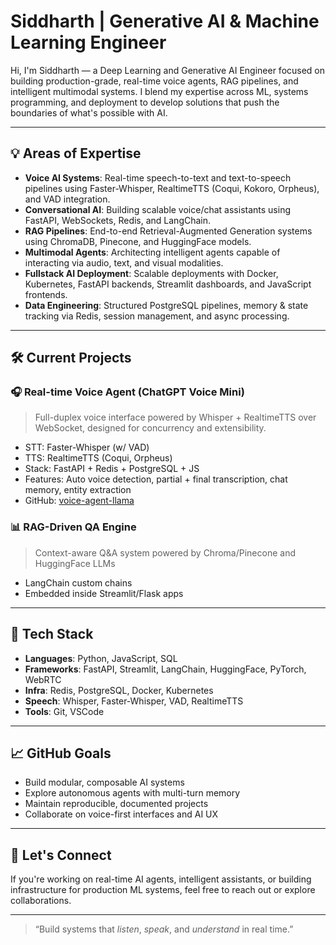 # Siddharth | Generative AI & Machine Learning Engineer

Hi, I'm Siddharth — a Deep Learning and Generative AI Engineer focused on building production-grade, real-time voice agents, RAG pipelines, and intelligent multimodal systems. I blend my expertise across ML, systems programming, and deployment to develop solutions that push the boundaries of what's possible with AI.

---

## 💡 Areas of Expertise

* **Voice AI Systems**: Real-time speech-to-text and text-to-speech pipelines using Faster-Whisper, RealtimeTTS (Coqui, Kokoro, Orpheus), and VAD integration.
* **Conversational AI**: Building scalable voice/chat assistants using FastAPI, WebSockets, Redis, and LangChain.
* **RAG Pipelines**: End-to-end Retrieval-Augmented Generation systems using ChromaDB, Pinecone, and HuggingFace models.
* **Multimodal Agents**: Architecting intelligent agents capable of interacting via audio, text, and visual modalities.
* **Fullstack AI Deployment**: Scalable deployments with Docker, Kubernetes, FastAPI backends, Streamlit dashboards, and JavaScript frontends.
* **Data Engineering**: Structured PostgreSQL pipelines, memory & state tracking via Redis, session management, and async processing.

---

## 🛠️ Current Projects

### 🎧 Real-time Voice Agent (ChatGPT Voice Mini)

> Full-duplex voice interface powered by Whisper + RealtimeTTS over WebSocket, designed for concurrency and extensibility.

* STT: Faster-Whisper (w/ VAD)
* TTS: RealtimeTTS (Coqui, Orpheus)
* Stack: FastAPI + Redis + PostgreSQL + JS
* Features: Auto voice detection, partial + final transcription, chat memory, entity extraction
* GitHub: [voice-agent-llama](https://github.com/Siddharth0207/voice-agent-llama)


### 📊 RAG-Driven QA Engine

> Context-aware Q\&A system powered by Chroma/Pinecone and HuggingFace LLMs

* LangChain custom chains
* Embedded inside Streamlit/Flask apps

---

## 📄 Tech Stack

* **Languages**: Python, JavaScript, SQL
* **Frameworks**: FastAPI, Streamlit, LangChain, HuggingFace, PyTorch, WebRTC
* **Infra**: Redis, PostgreSQL, Docker, Kubernetes
* **Speech**: Whisper, Faster-Whisper, VAD, RealtimeTTS
* **Tools**: Git, VSCode
---

## 📈 GitHub Goals

* Build modular, composable AI systems
* Explore autonomous agents with multi-turn memory
* Maintain reproducible, documented projects
* Collaborate on voice-first interfaces and AI UX

---

## 👥 Let's Connect

If you're working on real-time AI agents, intelligent assistants, or building infrastructure for production ML systems, feel free to reach out or explore collaborations.

---

> “Build systems that *listen*, *speak*, and *understand* in real time.”
